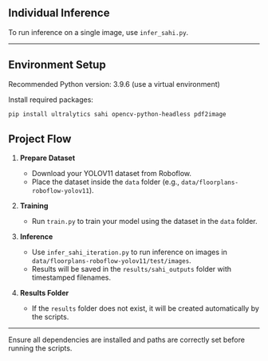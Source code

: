 ## Individual Inference

To run inference on a single image, use `infer_sahi.py`.

---
## Environment Setup

Recommended Python version: 3.9.6 (use a virtual environment)

Install required packages:

```bash
pip install ultralytics sahi opencv-python-headless pdf2image
```
## Project Flow

1. **Prepare Dataset**
   - Download your YOLOV11 dataset from Roboflow.
   - Place the dataset inside the `data` folder (e.g., `data/floorplans-roboflow-yolov11`).

2. **Training**
   - Run `train.py` to train your model using the dataset in the `data` folder.

3. **Inference**
   - Use `infer_sahi_iteration.py` to run inference on images in `data/floorplans-roboflow-yolov11/test/images`.
   - Results will be saved in the `results/sahi_outputs` folder with timestamped filenames.

4. **Results Folder**
   - If the `results` folder does not exist, it will be created automatically by the scripts.

---
Ensure all dependencies are installed and paths are correctly set before running the scripts.
